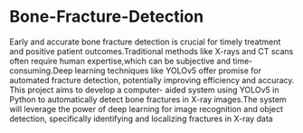 # Bone-Fracture-Detection
Early and accurate bone fracture detection is crucial for timely treatment and positive patient        outcomes.Traditional methods like X-rays and CT scans often require human expertise,which can be subjective and time-consuming.Deep learning techniques like YOLOv5 offer promise for automated fracture detection, potentially improving efficiency and accuracy. This project aims to develop a computer- aided system using YOLOv5 in Python to automatically detect bone fractures in X-ray images.The system will leverage the power of deep learning for image recognition and object detection, specifically identifying and localizing fractures in X-ray data
